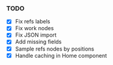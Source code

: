 ### TODO

- [x] Fix refs labels
- [x] Fix work nodes
- [x] Fix JSON import
- [x] Add missing fields
- [x] Sample refs nodes by positions
- [x] Handle caching in Home component
